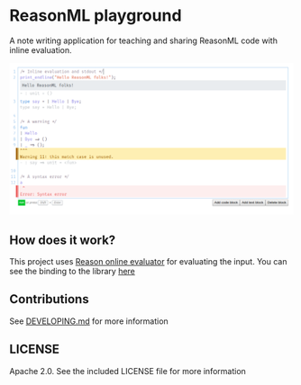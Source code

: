 # ReasonML playground

A note writing application for teaching and sharing ReasonML code with inline evaluation.

![](github/screenshot.png)

## How does it work?

This project uses [Reason online evaluator](https://github.com/thangngoc89/reason-online-evaluator)
for evaluating the input. You can see the binding to the library [here](blob/master/src/vendor/Reason_Evaluator.re)

## Contributions

See [DEVELOPING.md](https://github.com/thangngoc89/rtop-ui/blob/master/DEVELOPING.md) for more information

## LICENSE

Apache 2.0. See the included LICENSE file for more information
